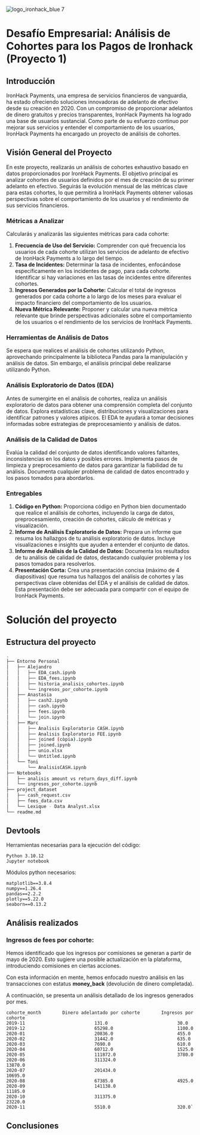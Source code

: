 ![logo_ironhack_blue 7](https://user-images.githubusercontent.com/23629340/40541063-a07a0a8a-601a-11e8-91b5-2f13e4e6b441.png)

# Desafío Empresarial: Análisis de Cohortes para los Pagos de Ironhack (Proyecto 1)

## Introducción

IronHack Payments, una empresa de servicios financieros de vanguardia, ha estado ofreciendo soluciones innovadoras de adelanto de efectivo desde su creación en 2020. Con un compromiso de proporcionar adelantos de dinero gratuitos y precios transparentes, IronHack Payments ha logrado una base de usuarios sustancial. Como parte de su esfuerzo continuo por mejorar sus servicios y entender el comportamiento de los usuarios, IronHack Payments ha encargado un proyecto de análisis de cohortes.

## Visión General del Proyecto

En este proyecto, realizarás un análisis de cohortes exhaustivo basado en datos proporcionados por IronHack Payments. El objetivo principal es analizar cohortes de usuarios definidos por el mes de creación de su primer adelanto en efectivo. Seguirás la evolución mensual de las métricas clave para estas cohortes, lo que permitirá a IronHack Payments obtener valiosas perspectivas sobre el comportamiento de los usuarios y el rendimiento de sus servicios financieros.

### Métricas a Analizar

Calcularás y analizarás las siguientes métricas para cada cohorte:

1. **Frecuencia de Uso del Servicio:** Comprender con qué frecuencia los usuarios de cada cohorte utilizan los servicios de adelanto de efectivo de IronHack Payments a lo largo del tiempo.
2. **Tasa de Incidentes:** Determinar la tasa de incidentes, enfocándose específicamente en los incidentes de pago, para cada cohorte. Identificar si hay variaciones en las tasas de incidentes entre diferentes cohortes.
3. **Ingresos Generados por la Cohorte:** Calcular el total de ingresos generados por cada cohorte a lo largo de los meses para evaluar el impacto financiero del comportamiento de los usuarios.
4. **Nueva Métrica Relevante:** Proponer y calcular una nueva métrica relevante que brinde perspectivas adicionales sobre el comportamiento de los usuarios o el rendimiento de los servicios de IronHack Payments.

### Herramientas de Análisis de Datos

Se espera que realices el análisis de cohortes utilizando Python, aprovechando principalmente la biblioteca Pandas para la manipulación y análisis de datos. Sin embargo, el análisis principal debe realizarse utilizando Python.

### Análisis Exploratorio de Datos (EDA)

Antes de sumergirte en el análisis de cohortes, realiza un análisis exploratorio de datos para obtener una comprensión completa del conjunto de datos. Explora estadísticas clave, distribuciones y visualizaciones para identificar patrones y valores atípicos. El EDA te ayudará a tomar decisiones informadas sobre estrategias de preprocesamiento y análisis de datos.

### Análisis de la Calidad de Datos

Evalúa la calidad del conjunto de datos identificando valores faltantes, inconsistencias en los datos y posibles errores. Implementa pasos de limpieza y preprocesamiento de datos para garantizar la fiabilidad de tu análisis. Documenta cualquier problema de calidad de datos encontrado y los pasos tomados para abordarlos.

### Entregables

1. **Código en Python:** Proporciona código en Python bien documentado que realice el análisis de cohortes, incluyendo la carga de datos, preprocesamiento, creación de cohortes, cálculo de métricas y visualización.
2. **Informe de Análisis Exploratorio de Datos:** Prepara un informe que resuma los hallazgos de tu análisis exploratorio de datos. Incluye visualizaciones e insights que ayuden a entender el conjunto de datos.
3. **Informe de Análisis de la Calidad de Datos:** Documenta los resultados de tu análisis de calidad de datos, destacando cualquier problema y los pasos tomados para resolverlos.
4. **Presentación Corta:** Crea una presentación concisa (máximo de 4 diapositivas) que resuma tus hallazgos del análisis de cohortes y las perspectivas clave obtenidas del EDA y el análisis de calidad de datos. Esta presentación debe ser adecuada para compartir con el equipo de IronHack Payments.

# Solución del proyecto

## Estructura del proyecto

```bash
.
├── Entorno Personal
│   ├── Alejandro
│   │   ├── EDA_cash.ipynb
│   │   ├── EDA_fees.ipynb
│   │   ├── historia_analisis_cohortes.ipynb
│   │   └── ingresos_por_cohorte.ipynb
│   ├── Anastasia
│   │   ├── cash2.ipynb
│   │   ├── cash.ipynb
│   │   ├── fees.ipynb
│   │   └── join.ipynb
│   ├── Marc
│   │   ├── Analisis Exploratorio CASH.ipynb
│   │   ├── Analisis Exploratorio FEE.ipynb
│   │   ├── joined (còpia).ipynb
│   │   ├── joined.ipynb
│   │   ├── unio.xlsx
│   │   └── Untitled.ipynb
│   └── Toni
│       └── AnalisisCASH.ipynb
├── Notebooks
│   ├── analisis amount vs return_days_diff.ipynb
│   └── ingresos_por_cohorte.ipynb
├── project_dataset
│   ├── cash_request.csv
│   ├── fees_data.csv
│   └── Lexique - Data Analyst.xlsx
└── readme.md

```

## Devtools

Herramientas necesarias para la ejecución del código:

```
Python 3.10.12
Jupyter notebook
```

Módulos python necesarios:

```
matplotlib==3.8.4
numpy==1.26.4
pandas==2.2.2
plotly==5.22.0
seaborn==0.13.2
```

## Análisis realizados

### Ingresos de fees por cohorte:

Hemos identificado que los ingresos por comisiones se generan a partir de mayo de 2020. Esto sugiere una posible actualización en la plataforma, introduciendo comisiones en ciertas acciones.

Con esta información en mente, hemos enfocado nuestro análisis en las transacciones con estatus **money_back** (devolución de dinero completada).

A continuación, se presenta un análisis detallado de los ingresos generados por mes.

```
cohorte_month        Dinero adelantado por cohorte        Ingresos por cohorte
2019-11                          131.0                          30.0
2019-12                          65298.0                        1100.0
2020-01                          20836.0                        455.0
2020-02                          31442.0                        635.0
2020-03	                         7690.0                         610.0
2020-04	                         60712.0                        1525.0
2020-05                          111872.0                       3780.0
2020-06                          311324.0                       13870.0
2020-07                          201434.0                       10695.0
2020-08                          67385.0                        4925.0
2020-09                          141138.0                       11185.0
2020-10                          311375.0                       23220.0
2020-11                          5510.0                         320.0`
```

## Conclusiones
